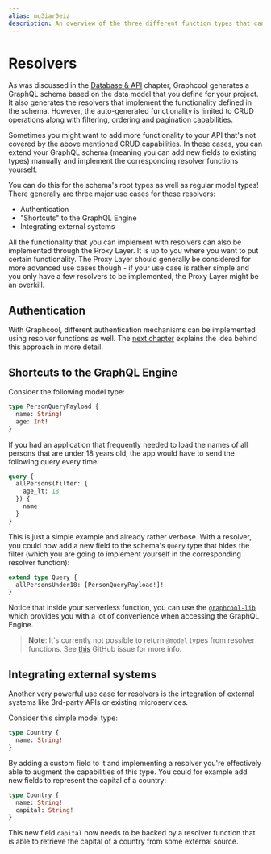 ```yaml
---
alias: mu3iar0eiz 
description: An overview of the three different function types that can be used on the Graphcool platform and how to use them.
---
```


# Resolvers

As was discussed in the [Database & API]() chapter, Graphcool generates a GraphQL schema based on the data model that you define for your project. It also generates the resolvers that implement the functionality defined in the schema. However, the auto-generated functionality is limited to CRUD operations along with filtering, ordering and pagination capabilities.  

Sometimes you might want to add more functionality to your API that's not covered by the above mentioned CRUD capabilities. In these cases, you can extend your GraphQL schema (meaning you can add new fields to existing types) manually and implement the corresponding resolver functions yourself.

You can do this for the schema's root types as well as regular model types! There generally are three major use cases for these resolvers:

- Authentication
- "Shortcuts" to the GraphQL Engine
- Integrating external systems


<InfoBox type="info">

All the functionality that you can implement with resolvers can also be implemented through the Proxy Layer. It is up to you where you want to put certain functionality. The Proxy Layer should generally be considered for more advanced use cases though - if your use case is rather simple and you only have a few resolvers to be implemented, the Proxy Layer might be an overkill.  

</InfoBox>


## Authentication

With Graphcool, different authentication mechanisms can be implemented using resolver functions as well. The [next chapter]() explains the idea behind this approach in more detail.

## Shortcuts to the GraphQL Engine

Consider the following model type:

```graphql
type PersonQueryPayload {
  name: String!
  age: Int!
}
```

If you had an application that frequently needed to load the names of all persons that are under 18 years old, the app would have to send the following query every time:

```graphql
query {
  allPersons(filter: {
    age_lt: 18
  }) {
    name
  }
}
```

This is just a simple example and already rather verbose. With a resolver, you could now add a new field to the schema's `Query` type that hides the filter (which you are going to implement yourself in the corresponding resolver function):

```graphql
extend type Query {
  allPersonsUnder18: [PersonQueryPayload!]!
}
```

Notice that inside your serverless function, you can use the [`graphcool-lib`](https://github.com/graphcool/graphcool-lib) which provides you with a lot of convenience when accessing the GraphQL Engine.  

> **Note**: It's currently not possible to return `@model` types from resolver functions. See [this](https://github.com/graphcool/framework/issues/743) GitHub issue for more info.

## Integrating external systems

Another very powerful use case for resolvers is the integration of external systems like 3rd-party APIs or existing microservices.

Consider this simple model type:

```graphql
type Country {
  name: String!
}
```

By adding a custom field to it and implementing a resolver you're effectively able to augment the capabilities of this type. You could for example add new fields to represent the capital of a country:

```graphql
type Country {
  name: String!
  capital: String!
}
```

This new field `capital` now needs to be backed by a resolver function that is able to retrieve the capital of a country from some external source.
